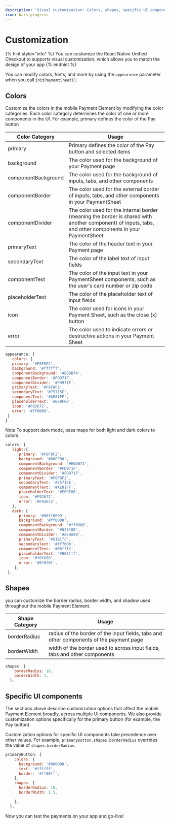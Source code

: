 ```yaml
---
description: 'Visual customization: Colors, shapes, specific UI components'
icon: bars-progress
---
```


# Customization

{% hint style="info" %}
You can customize the React Native Unified Checkout to supports visual customization, which allows you to match the design of your app
{% endhint %}

You can modify colors, fonts, and more by using the `appearance` parameter when you call `initPaymentSheet()`.

## Colors

Customize the colors in the mobile Payment Element by modifying the color categories. Each color category determines the color of one or more components in the UI. For example, primary defines the color of the Pay button

| Color Category      | Usage                                                                                                                                                   |
| ------------------- | ------------------------------------------------------------------------------------------------------------------------------------------------------- |
| primary             | Primary defines the color of the Pay button and selected items                                                                                          |
| background          | The color used for the background of your Payment page                                                                                                  |
| componentBackground | The color used for the background of inputs, tabs, and other components                                                                                 |
| componentBorder     | The color used for the external border of inputs, tabs, and other components in your PaymentSheet                                                       |
| componentDivider    | The color used for the internal border (meaning the border is shared with another component) of inputs, tabs, and other components in your PaymentSheet |
| primaryText         | The color of the header text in your Payment page                                                                                                       |
| secondaryText       | The color of the label text of input fields                                                                                                             |
| componentText       | The color of the input text in your PaymentSheet components, such as the user's card number or zip code                                                 |
| placeholderText     | The color of the placeholder text of input fields                                                                                                       |
| icon                | The color used for icons in your Payment Sheet, such as the close (x) button                                                                            |
| error               | The color used to indicate errors or destructive actions in your Payment Sheet                                                                          |

```js
appearance: {
   colors: {
   primary: '#F8F8F2',
   background: '#ffffff',
   componentBackground: '#E6DB74',
   componentBorder: '#FD971F',
   componentDivider: '#FD971F',
   primaryText: '#F8F8F2',
   secondaryText: '#75715E',
   componentText: '#AE81FF',
   placeholderText: '#E69F66',
   icon: '#F92672',
   error: '#FF0000',
 }
}
```

Note To support dark mode, pass maps for both light and dark colors to colors.

```js
colors: {
   light:{
      primary: '#F8F8F2',
      background: '#00FF00',
      componentBackground: '#E6DB74',
      componentBorder: '#FD971F',
      componentDivider: '#FD971F',
      primaryText: '#F8F8F2',
      secondaryText: '#75715E',
      componentText: '#AE81FF',
      placeholderText: '#E69F66',
      icon: '#F92672',
      error: '#F92672',
   },
   dark: {
      primary: '#00ff0099',
      background: '#ff0000',
      componentBackground: '#ff0080',
      componentBorder: '#62ff08',
      componentDivider: '#d6de00',
      primaryText: '#5181fc',
      secondaryText: '#ff7b00',
      componentText: '#00ffff',
      placeholderText: '#00ffff',
      icon: '#f0f0f0',
      error: '#0f0f0f',
    },
 },
```

## Shapes

you can customize the border radius, border width, and shadow used throughout the mobile Payment Element.

| Shape Category | Usage                                                                                   |
| -------------- | --------------------------------------------------------------------------------------- |
| borderRadius   | radius of the border of the input fields, tabs and other components of the payment page |
| borderWidth    | width of the border used to across input fields, tabs and other components              |

```js
shapes: {
    borderRadius: 10,
    borderWidth: 1,
  },
```

## Specific UI components

The sections above describe customization options that affect the mobile Payment Element broadly, across multiple UI components. We also provide customization options specifically for the primary button (for example, the Pay button).

Customization options for specific UI components take precedence over other values. For example, `primaryButton.shapes.borderRadius` overrides the value of `shapes.borderRadius`.

```js
primaryButton: {
    colors: {
      background: '#000000',
      text: '#ffffff',
      border: '#ff00ff',
    },
    shapes: {
      borderRadius: 10,
      borderWidth: 1.5,

    },
  },

```

Now you can test the payments on your app and go-live!
